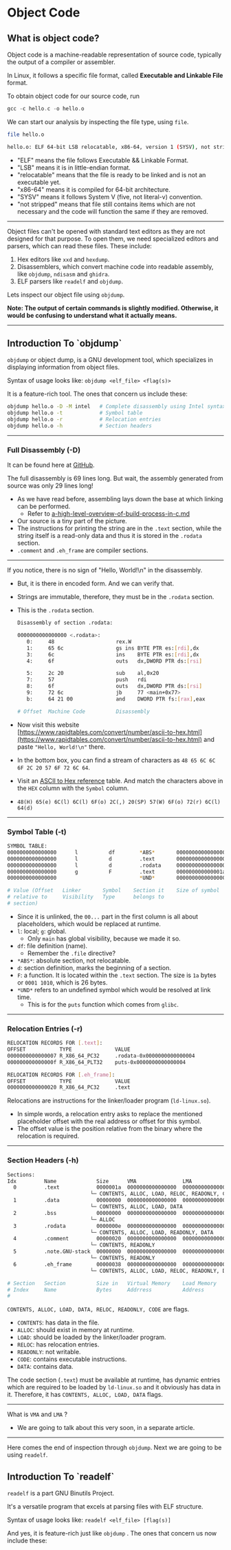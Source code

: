 # Object Code

## What is object code?

Object code is a machine-readable representation of source code, typically the output of a compiler or assembler.

In Linux, it follows a specific file format, called **Executable and Linkable File** format.

To obtain object code for our source code, run

```c
gcc -c hello.c -o hello.o
```

We can start our analysis by inspecting the file type, using `file`.

```bash
file hello.o

hello.o: ELF 64-bit LSB relocatable, x86-64, version 1 (SYSV), not stripped
```

* "ELF" means the file follows Executable && Linkable Format.
* "LSB" means it is in little-endian format.
* "relocatable" means that the file is ready to be linked and is not an executable yet.
* "x86-64" means it is compiled for 64-bit architecture.
* "SYSV" means it follows System V (five, not literal-v) convention.
* "not stripped" means that file still contains items which are not necessary and the code will function the same if they are removed.

***

Object files can't be opened with standard text editors as they are not designed for that purpose. To open them, we need specialized editors and parsers, which can read these files. These include:

1. Hex editors like `xxd` and `hexdump`.
2. Disassemblers, which convert machine code into readable assembly, like `objdump`, `ndisasm` and `ghidra`.
3. ELF parsers like `readelf` and `objdump`.

Lets inspect our object file using `objdump`.

**Note: The output of certain commands is slightly modified. Otherwise, it would be confusing to understand what it actually means.**

***

## Introduction To \`objdump\`

`objdump` or object dump, is a GNU development tool, which specializes in displaying information from object files.

Syntax of usage looks like: `objdump <elf_file> <flag(s)>`

It is a feature-rich tool. The ones that concern us include these:

```bash
objdump hello.o -D -M intel   # Complete disassembly using Intel syntax
objdump hello.o -t            # Symbol table
objdump hello.o -r            # Relocation entries
objdump hello.o -h            # Section headers
```

***

### Full Disassembly (-D)

It can be found here at [GitHub](https://github.com/hi-anki/reverse-engineering/blob/main/program1/assets/full_disasm_from_obj_code).

The full disassembly is 69 lines long. But wait, the assembly generated from source was only 29 lines long!

* As we have read before, assembling lays down the base at which linking can be performed.
  * Refer to [a-high-level-overview-of-build-process-in-c.md](a-high-level-overview-of-build-process-in-c.md "mention")
* Our source is a tiny part of the picture.
* The instructions for printing the string are in the `.text` section, while the string itself is a read-only data and thus it is stored in the `.rodata` section.
* `.comment` and `.eh_frame` are compiler sections.

***

If you notice, there is no sign of "Hello, World!\n" in the disassembly.

* But, it is there in encoded form. And we can verify that.
* Strings are immutable, therefore, they must be in the `.rodata` section.
*   This is the `.rodata` section.

    ```bash
    Disassembly of section .rodata:

    0000000000000000 <.rodata>:
       0:	  48                   	rex.W
       1:	  65 6c                	gs ins BYTE PTR es:[rdi],dx
       3:	  6c                   	ins    BYTE PTR es:[rdi],dx
       4:	  6f                   	outs   dx,DWORD PTR ds:[rsi]
    ```

    ```bash
       5:	  2c 20                	sub    al,0x20
       7:	  57                   	push   rdi
       8:	  6f                   	outs   dx,DWORD PTR ds:[rsi]
       9:	  72 6c                	jb     77 <main+0x77>
       b:	  64 21 00             	and    DWORD PTR fs:[rax],eax

    # Offset  Machine Code          Disassembly
    ```
* Now visit this website [https://www.rapidtables.com/convert/number/ascii-to-hex.html](https://www.rapidtables.com/convert/number/ascii-to-hex.html) and paste `"Hello, World!\n"` there.
* In the bottom box, you can find a stream of characters as `48 65 6C 6C 6F 2C 20 57 6F 72 6C 64`.
* Visit an [ASCII to Hex reference](https://www.ascii-code.com/) table. And match the characters above in the `HEX` column with the `Symbol` column.
* `48(H) 65(e) 6C(l) 6C(l) 6F(o) 2C(,) 20(SP) 57(W) 6F(o) 72(r) 6C(l) 64(d)`&#x20;

***

### Symbol Table (-t)

```bash
SYMBOL TABLE:
0000000000000000      l          df        *ABS*       0000000000000000    hello.c
0000000000000000      l          d         .text       0000000000000000    .text
0000000000000000      l          d         .rodata     0000000000000000    .rodata
0000000000000000      g          F         .text       000000000000001a    hello
0000000000000000                           *UND*       0000000000000000    puts

# Value (Offset   Linker       Symbol    Section it    Size of symbol     Symbol name
# relative to     Visibility   Type      belongs to
# section)
```

* Since it is unlinked, the `00...` part in the first column is all about placeholders, which would be replaced at runtime.
* `l`: local; `g`: global.
  * Only `main` has global visibility, because we made it so.
* `df`: file definition (name).
  * Remember the `.file` directive?
* `*ABS*`: absolute section, not relocatable.
* `d`: section definition, marks the beginning of a section.
* `F`: a function. It is located within the `.text` section. The size is `1a` bytes or `0001 1010`, which is 26 bytes.
* `*UND*` refers to an undefined symbol which would be resolved at link time.
  * This is for the `puts` function which comes from `glibc`.

***

### Relocation Entries (-r)

```bash
RELOCATION RECORDS FOR [.text]:
OFFSET           TYPE              VALUE
0000000000000007 R_X86_64_PC32     .rodata-0x0000000000000004
000000000000000f R_X86_64_PLT32    puts-0x0000000000000004

RELOCATION RECORDS FOR [.eh_frame]:
OFFSET           TYPE              VALUE
0000000000000020 R_X86_64_PC32     .text
```

Relocations are instructions for the linker/loader program (`ld-linux.so`).

* In simple words, a relocation entry asks to replace the mentioned placeholder offset with the real address or offset for this symbol.
* The offset value is the position relative from the binary where the relocation is required.

***

### Section Headers (-h)

```bash
Sections:
Idx         Name             Size      VMA               LMA               File off     Algn
  0         .text            0000001a  0000000000000000  0000000000000000  00000040     2**0
                           └─ CONTENTS, ALLOC, LOAD, RELOC, READONLY, CODE
  1         .data            00000000  0000000000000000  0000000000000000  0000005a     2**0
                           └─ CONTENTS, ALLOC, LOAD, DATA
  2         .bss             00000000  0000000000000000  0000000000000000  0000005a     2**0
                           └─ ALLOC
  3         .rodata          0000000e  0000000000000000  0000000000000000  0000005a     2**0
                           └─ CONTENTS, ALLOC, LOAD, READONLY, DATA
  4         .comment         00000020  0000000000000000  0000000000000000  00000068     2**0
                           └─ CONTENTS, READONLY
  5         .note.GNU-stack  00000000  0000000000000000  0000000000000000  00000088     2**0
                           └─ CONTENTS, READONLY
  6         .eh_frame        00000038  0000000000000000  0000000000000000  00000088     2**3
                           └─ CONTENTS, ALLOC, LOAD, RELOC, READONLY, DATA

# Section   Section          Size in   Virtual Memory    Load Memory       Offset In    Alignment
# Index     Name             Bytes     Addrress          Address           File Where   Requirement
#                                                                          It Begins
```

`CONTENTS, ALLOC, LOAD, DATA, RELOC, READONLY, CODE` are flags.

* `CONTENTS`: has data in the file.
* `ALLOC`: should exist in memory at runtime.
* `LOAD`: should be loaded by the linker/loader program.
* `RELOC`: has relocation entries.
* `READONLY`: not writable.
* `CODE`: contains executable instructions.
* `DATA`: contains data.

The code section (`.text`) must be available at runtime, has dynamic entries which are required to be loaded by `ld-linux.so` and it obviously has data in it. Therefore, it has `CONTENTS, ALLOC, LOAD, DATA` flags.

***

What is `VMA` and `LMA` ?

* We are going to talk about this very soon, in a separate article.

***

Here comes the end of inspection through `objdump`. Next we are going to be using `readelf`.

## Introduction To \`readelf\`

`readelf` is a part GNU Binutils Project.

It's a versatile program that excels at parsing files with ELF structure.

Syntax of usage looks like: `readelf <elf_file> [flag(s)]`

And yes, it is feature-rich just like `objdump` . The ones that concern us now include these:

```bash
```











